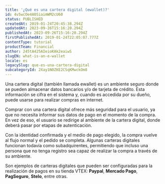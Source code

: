 ```yaml
---
title: '¿Qué es una cartera digital (ewallet)?'
id: 4v5wcOe4A0SiaimWM2cU60
status: PUBLISHED
createdAt: 2019-01-24T20:45:38.294Z
updatedAt: 2023-09-26T15:16:20.294Z
publishedAt: 2023-09-26T15:16:20.294Z
firstPublishedAt: 2019-01-24T22:05:07.777Z
contentType: tutorial
productTeam: Financial
author: 245tA425AIeioKAk2eaiwS
slugEN: what-is-an-e-wallet
locale: es
legacySlug: que-es-una-cartera-digital
subcategoryId: 2Xay1NOZKE2CSqKMwckOm8
---
```


Una cartera digital (también llamada ewallet) es un ambiente seguro donde se pueden almacenar datos bancarios y/o de tarjeta de crédito. Esta información se cifra en el sistema y, cuando es accedida por su dueño, puede usarse para realizar compras en internet.

Comprar con una cartera digital ofrece más seguridad para el usuario, ya que no necesita informar sus datos de pago en el momento de la compra. En vez de eso, el usuario se redirige al ambiente de la cartera digital, donde deberá pasar por etapas de autenticación.

Con la identidad confirmada y el medio de pago elegido, la compra vuelve al flujo normal y el pedido se completa. Algunas carteras digitales funcionan todavía como subadquirentes, permitiendo que incluso una persona que no tenga registro sea capaz de realizar la compra a través de su ambiente.

Son ejemplos de carteras digitales que pueden ser configuradas para la realización de pagos en su tienda VTEX: __Paypal__, __Mercado Pago__, __PagSeguro__, __Stelo__, entre otras.
